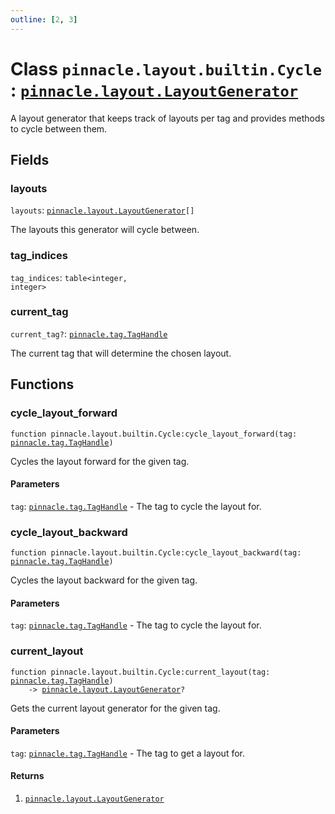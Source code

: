 ```yaml
---
outline: [2, 3]
---
```


# Class `pinnacle.layout.builtin.Cycle` : <code><a href="/lua-reference/0.1.0-alpha.1/classes/pinnacle.layout.LayoutGenerator">pinnacle.layout.LayoutGenerator</a></code>


A layout generator that keeps track of layouts per tag
and provides methods to cycle between them.

## Fields

### layouts

`layouts`: <code><a href="/lua-reference/0.1.0-alpha.1/classes/pinnacle.layout.LayoutGenerator">pinnacle.layout.LayoutGenerator</a>[]</code>

The layouts this generator will cycle between.

### tag_indices

`tag_indices`: <code>table&lt;integer, integer></code>



### current_tag <Badge type="danger" text="nullable" />

`current_tag?`: <code><a href="/lua-reference/0.1.0-alpha.1/classes/pinnacle.tag.TagHandle">pinnacle.tag.TagHandle</a></code>

The current tag that will determine the chosen layout.


## Functions

### <Badge type="method" text="method" /> cycle_layout_forward

<div class="language-lua"><pre><code>function pinnacle.layout.builtin.Cycle:cycle_layout_forward(tag: <a href="/lua-reference/0.1.0-alpha.1/classes/pinnacle.tag.TagHandle">pinnacle.tag.TagHandle</a>)</code></pre></div>

Cycles the layout forward for the given tag.


#### Parameters

`tag`: <code><a href="/lua-reference/0.1.0-alpha.1/classes/pinnacle.tag.TagHandle">pinnacle.tag.TagHandle</a></code> - The tag to cycle the layout for.






### <Badge type="method" text="method" /> cycle_layout_backward

<div class="language-lua"><pre><code>function pinnacle.layout.builtin.Cycle:cycle_layout_backward(tag: <a href="/lua-reference/0.1.0-alpha.1/classes/pinnacle.tag.TagHandle">pinnacle.tag.TagHandle</a>)</code></pre></div>

Cycles the layout backward for the given tag.


#### Parameters

`tag`: <code><a href="/lua-reference/0.1.0-alpha.1/classes/pinnacle.tag.TagHandle">pinnacle.tag.TagHandle</a></code> - The tag to cycle the layout for.






### <Badge type="method" text="method" /> current_layout

<div class="language-lua"><pre><code>function pinnacle.layout.builtin.Cycle:current_layout(tag: <a href="/lua-reference/0.1.0-alpha.1/classes/pinnacle.tag.TagHandle">pinnacle.tag.TagHandle</a>)
    -> <a href="/lua-reference/0.1.0-alpha.1/classes/pinnacle.layout.LayoutGenerator">pinnacle.layout.LayoutGenerator</a>?</code></pre></div>

Gets the current layout generator for the given tag.



#### Parameters

`tag`: <code><a href="/lua-reference/0.1.0-alpha.1/classes/pinnacle.tag.TagHandle">pinnacle.tag.TagHandle</a></code> - The tag to get a layout for.



#### Returns

1. <code><a href="/lua-reference/0.1.0-alpha.1/classes/pinnacle.layout.LayoutGenerator">pinnacle.layout.LayoutGenerator</a></code>



